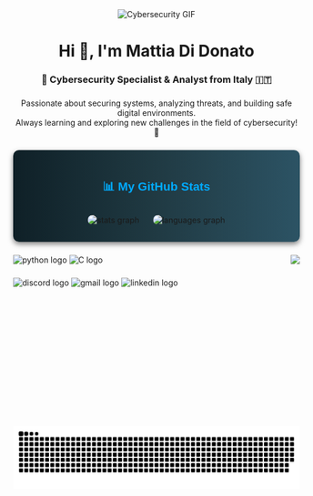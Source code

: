 <div align="center">
  <img src="https://i.giphy.com/media/v1.Y2lkPTc5MGI3NjExaTRoeGY4cXI5czQydWpva2YwdzllN3JpOGNmazdkMDJqbncxdTk2byZlcD12MV9pbnRlcm5hbF9naWZfYnlfaWQmY3Q9Zw/RbDKaczqWovIugyJmW/giphy.gif" alt="Cybersecurity GIF" width="500">
</div>

<h1 align="center">Hi 👋, I'm Mattia Di Donato</h1>
<h3 align="center">🔐 Cybersecurity Specialist & Analyst from Italy 🇮🇹</h3>

###

<div align="center">
  <p>
    Passionate about securing systems, analyzing threats, and building safe digital environments. <br />
    Always learning and exploring new challenges in the field of cybersecurity! 🚀
  </p>
</div>

###

<div align="center" style="background: linear-gradient(to right, #0f2027, #203a43, #2c5364); padding: 20px; border-radius: 10px; box-shadow: 0px 4px 10px rgba(0, 0, 0, 0.5);">
  <h2 style="color: #00aaff; font-family: Arial, sans-serif; font-weight: bold; margin-bottom: 20px;">
    📊 My GitHub Stats
  </h2>
  <img src="https://github-readme-stats.vercel.app/api?username=Mattia-didonato&hide_title=false&hide_rank=false&show_icons=true&include_all_commits=true&count_private=true&disable_animations=false&theme=blueberry&locale=en&hide_border=true" height="150" alt="stats graph" style="margin: 10px; border-radius: 10px;" />
  <img src="https://github-readme-stats.vercel.app/api/top-langs?username=mattia-didonato&locale=en&hide_title=false&layout=compact&card_width=320&langs_count=5&theme=blueberry&hide_border=true" height="150" alt="languages graph" style="margin: 10px; border-radius: 10px;" />
</div>

###

<img align="right" height="300" src="https://i.giphy.com/media/v1.Y2lkPTc5MGI3NjExOHpoazk0d2dnZHVwbzF4cGM0d2htbHV4emx4dzBkbHVmZmY3OW9keCZlcD12MV9pbnRlcm5hbF9naWZfYnlfaWQmY3Q9Zw/QvvVnSnmLeENMcsOJg/giphy.gif" />

###

<div align="left">
  <img src="https://cdn.jsdelivr.net/gh/devicons/devicon/icons/python/python-original.svg" height="100" alt="python logo"  />
  <img src="https://cdn.jsdelivr.net/gh/devicons/devicon/icons/c/c-original.svg" height="100" alt="C logo" />
</div>

###

<div align="left">
  <img src="https://img.shields.io/static/v1?message=Discord&logo=discord&label=&color=7289DA&logoColor=white&labelColor=&style=for-the-badge" height="35" alt="discord logo"  />
  <img src="https://img.shields.io/static/v1?message=Gmail&logo=gmail&label=&color=D14836&logoColor=white&labelColor=&style=for-the-badge" height="35" alt="gmail logo"  />
  <img src="https://img.shields.io/static/v1?message=LinkedIn&logo=linkedin&label=&color=0077B5&logoColor=white&labelColor=&style=for-the-badge" height="35" alt="linkedin logo"  />
</div>

###

<br clear="both">

<img src="https://raw.githubusercontent.com/mattia-didonato/mattia-didonato/output/snake.svg" alt="Snake animation" />

###
